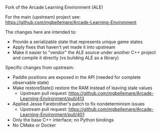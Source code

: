Fork of the Arcade Learning Environment (ALE)

For the main (upstream) project see: https://github.com/mgbellemare/Arcade-Learning-Environment

The changes here are intended to:

* Provide a serializable state that represents unique game states
* Apply fixes that haven't yet made it into upstream
* Make it easier to "vendor" the ALE source under another C++ project and
  compile it directly (vs building ALE as a library)

Specific changes from upstream:

* Paddle positions are exposed in the API (needed for complete observable state)
* Make restoreState() restore the RAM instead of leaving stale values
  * Upstream pull request: https://github.com/mgbellemare/Arcade-Learning-Environment/pull/413
* Applied Jesse Farebrother's patch to fix nondeterminism issues
  * Upstream pull request: https://github.com/mgbellemare/Arcade-Learning-Environment/pull/401
* Only the base C++ interface; no Python bindings
* No CMake or Docker

